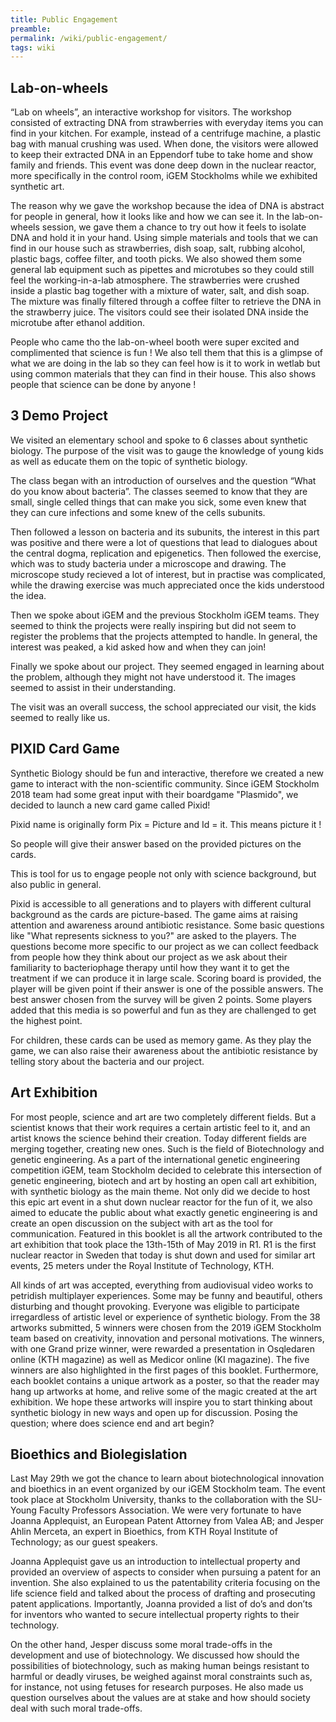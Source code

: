 ```yaml
---
title: Public Engagement
preamble:
permalink: /wiki/public-engagement/
tags: wiki
---
```


## Lab-on-wheels

“Lab on wheels”, an interactive workshop for visitors. The workshop consisted of extracting DNA from strawberries with everyday items you can find in your kitchen. For example, instead of a centrifuge machine, a plastic bag with manual crushing was used. When done, the visitors were allowed to keep their extracted DNA in an Eppendorf tube to take home and show family and friends. This event was done deep down in the nuclear reactor, more specifically in the control room, iGEM Stockholms while we exhibited synthetic art.

The reason why we gave the workshop because the idea of DNA is abstract for people in general, how it looks like and how we can see it. In the lab-on-wheels session, we gave them a chance to try out how it feels to isolate DNA and hold it in your hand. Using simple materials and tools that we can find in our house such as strawberries, dish soap, salt, rubbing alcohol, plastic bags, coffee filter, and tooth picks. We also showed them some general lab equipment such as pipettes and microtubes so they could still feel the working-in-a-lab atmosphere. The strawberries were crushed inside a plastic bag together with a mixture of water, salt, and dish soap. The mixture was finally filtered through a coffee filter to retrieve the DNA in the strawberry juice. The visitors could see their isolated DNA inside the microtube after ethanol addition.

People who came tho the lab-on-wheel booth were super excited and complimented that science is fun ! We also tell them that this is a glimpse of what we are doing in the lab so they can feel how is it to work in wetlab but using common materials that they can find in their house. This also shows people that science can be done by anyone !

## 3 Demo Project

We visited an elementary school and spoke to 6 classes about synthetic biology. The purpose of the visit was to gauge the knowledge of young kids as well as educate them on the topic of synthetic biology.

The class began with an introduction of ourselves and the question “What do you know about bacteria”. The classes seemed to know that they are small, single celled things that can make you sick, some even knew that they can cure infections and some knew of the cells subunits.

Then followed a lesson on bacteria and its subunits, the interest in this part was positive and there were a lot of questions that lead to dialogues about the central dogma, replication and epigenetics. Then followed the exercise, which was to study bacteria under a microscope and drawing. The microscope study recieved a lot of interest, but in practise was complicated, while the drawing exercise was much appreciated once the kids understood the idea.

Then we spoke about iGEM and the previous Stockholm iGEM teams. They seemed to think the projects were really inspiring but did not seem to register the problems that the projects attempted to handle. In general, the interest was peaked, a kid asked how and when they can join!

Finally we spoke about our project. They seemed engaged in learning about the problem, although they might not have understood it. The images seemed to assist in their understanding.

The visit was an overall success, the school appreciated our visit, the kids seemed to really like us.

## PIXID Card Game

Synthetic Biology should be fun and interactive, therefore we created a new game to interact with the non-scientific community. Since iGEM Stockholm 2018 team had some great input with their boardgame "Plasmido", we decided to launch a new card game called Pixid!

Pixid name is originally form Pix = Picture and Id = it. This means picture it !

So people will give their answer based on the provided pictures on the cards.

This is tool for us to engage people not only with science background, but also public in general.

Pixid is accessible to all generations and to players with different cultural background as the cards are picture-based. The game aims at raising attention and awareness around antibiotic resistance. Some basic questions like "What represents sickness to you?" are asked to the players. The questions become more specific to our project as we can collect feedback from people how they think about our project as we ask about their familiarity to bacteriophage therapy until how they want it to get the treatment if we can produce it in large scale. Scoring board is provided, the player will be given point if their answer is one of the possible answers. The best answer chosen from the survey will be given 2 points. Some players added that this media is so powerful and fun as they are challenged to get the highest point.

For children, these cards can be used as memory game. As they play the game, we can also raise their awareness about the antibiotic resistance by telling story about the bacteria and our project.

## Art Exhibition

For most people, science and art are two completely different fields. But a scientist knows that their work requires a certain artistic feel to it, and an artist knows the science behind their creation. Today different fields are merging together, creating new ones. Such is the field of Biotechnology and genetic engineering. As a part of the international genetic engineering competition iGEM, team Stockholm decided to celebrate this intersection of genetic engineering, biotech and art by hosting an open call art exhibition, with synthetic biology as the main theme. Not only did we decide to host this epic art event in a shut down nuclear reactor for the fun of it, we also aimed to educate the public about what exactly genetic engineering is and create an open discussion on the subject with art as the tool for communication. Featured in this booklet is all the artwork contributed to the art exhibition that took place the 13th-15th of May 2019 in R1. R1 is the first nuclear reactor in Sweden that today is shut down and used for similar art events, 25 meters under the Royal Institute of Technology, KTH.

All kinds of art was accepted, everything from audiovisual video works to petridish multiplayer experiences. Some may be funny and beautiful, others disturbing and thought provoking. Everyone was eligible to participate irregardless of artistic level or experience of synthetic biology. From the 38 artworks submitted, 5 winners were chosen from the 2019 iGEM Stockholm team based on creativity, innovation and personal motivations. The winners, with one Grand prize winner, were rewarded a presentation in Osqledaren online (KTH magazine) as well as Medicor online (KI magazine). The five winners are also highlighted in the first pages of this booklet. Furthermore, each booklet contains a unique artwork as a poster, so that the reader may hang up artworks at home, and relive some of the magic created at the art exhibition. We hope these artworks will inspire you to start thinking about synthetic biology in new ways and open up for discussion. Posing the question; where does science end and art begin?

## Bioethics and Biolegislation

Last May 29th we got the chance to learn about biotechnological innovation and bioethics in an event organized by our iGEM Stockholm team. The event took place at Stockholm University, thanks to the collaboration with the SU-Young Faculty Professors Association. We were very fortunate to have Joanna Applequist, an European Patent Attorney from Valea AB; and Jesper Ahlin Merceta, an expert in Bioethics, from KTH Royal Institute of Technology; as our guest speakers.

Joanna Applequist gave us an introduction to intellectual property and provided an overview of aspects to consider when pursuing a patent for an invention. She also explained to us the patentability criteria focusing on the life science field and talked about the process of drafting and prosecuting patent applications. Importantly, Joanna provided a list of do’s and don’ts for inventors who wanted to secure intellectual property rights to their technology.

On the other hand, Jesper discuss some moral trade-offs in the development and use of biotechnology. We discussed how should the possibilities of biotechnology, such as making human beings resistant to harmful or deadly viruses, be weighed against moral constraints such as, for instance, not using fetuses for research purposes. He also made us question ourselves about the values are at stake and how should society deal with such moral trade-offs.
